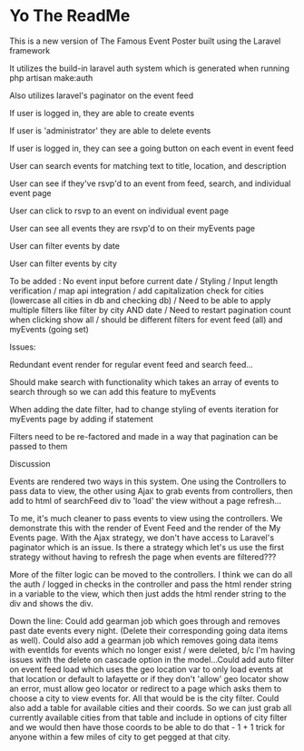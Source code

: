 # Yo The ReadMe

This is a new version of The Famous Event Poster built using the Laravel framework



It utilizes the build-in laravel auth system which is generated when running php artisan make:auth

Also utilizes laravel's paginator on the event feed



If user is logged in, they are able to create events

If user is 'administrator' they are able to delete events

If user is logged in, they can see a going button on each event in event feed

User can search events for matching text to title, location, and description

User can see if they've rsvp'd to an event from feed, search, and individual event page

User can click to rsvp to an event on individual event page

User can see all events they are rsvp'd to on their myEvents page

User can filter events by date

User can filter events by city



To be added : No event input before current date / Styling / Input length verification / map api integration / add capitalization check for cities (lowercase all cities in db and checking db) / Need
to be able to apply multiple filters like filter by city AND date / Need to restart pagination count when
clicking show all / should be different filters for event feed (all) and myEvents (going set)



Issues:

Redundant event render for regular event feed and search feed...

Should make search with functionality which takes an array of events to search through so we can
add this feature to myEvents

When adding the date filter, had to change styling of events iteration for myEvents page by adding if statement

Filters need to be re-factored and made in a way that pagination can be passed to them




Discussion

Events are rendered two ways in this system. One using the Controllers to pass data to view, the
other using Ajax to grab events from controllers, then add to html of searchFeed div to 'load'
the view without a page refresh...

To me, it's much cleaner to pass events to view using the controllers. We demonstrate this
with the render of Event Feed and the render of the My Events page. With the Ajax strategy, 
we don't have access to Laravel's paginator which is an issue. Is there a strategy which
let's us use the first strategy without having to refresh the page when events are filtered???

More of the filter logic can be moved to the controllers. I think we can do all the auth / 
logged in checks in the controller and pass the html render string in a variable to the view,
which then just adds the html render string to the div and shows the div.

Down the line: Could add gearman job which goes through and removes past date events every night. 
(Delete their corresponding going data items as well). Could also add a gearman job which removes
 going data items with eventIds for events which no longer exist / were deleted, b/c I'm having
 issues with the delete on cascade option in the model...Could add auto filter on event feed load
 which uses the geo location var to only load events at that location or default to lafayette or
 if they don't 'allow' geo locator show an error, must allow geo locator or redirect to a page
 which asks them to choose a city to view events for. All that would be is the city filter. Could
 also add a table for available cities and their coords. So we can just grab all currently
 available cities from that table and include in options of city filter and we would then have
 those coords to be able to do that - 1 + 1 trick for anyone within a few miles of city to get
 pegged at that city.